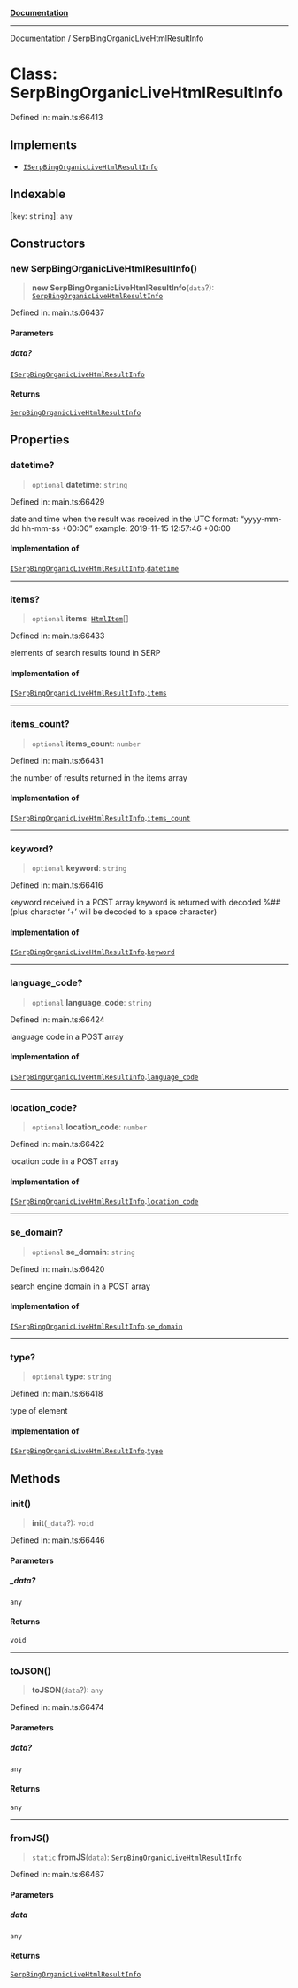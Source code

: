 [**Documentation**](../README.md)

***

[Documentation](../README.md) / SerpBingOrganicLiveHtmlResultInfo

# Class: SerpBingOrganicLiveHtmlResultInfo

Defined in: main.ts:66413

## Implements

- [`ISerpBingOrganicLiveHtmlResultInfo`](../interfaces/ISerpBingOrganicLiveHtmlResultInfo.md)

## Indexable

\[`key`: `string`\]: `any`

## Constructors

### new SerpBingOrganicLiveHtmlResultInfo()

> **new SerpBingOrganicLiveHtmlResultInfo**(`data`?): [`SerpBingOrganicLiveHtmlResultInfo`](SerpBingOrganicLiveHtmlResultInfo.md)

Defined in: main.ts:66437

#### Parameters

##### data?

[`ISerpBingOrganicLiveHtmlResultInfo`](../interfaces/ISerpBingOrganicLiveHtmlResultInfo.md)

#### Returns

[`SerpBingOrganicLiveHtmlResultInfo`](SerpBingOrganicLiveHtmlResultInfo.md)

## Properties

### datetime?

> `optional` **datetime**: `string`

Defined in: main.ts:66429

date and time when the result was received
in the UTC format: “yyyy-mm-dd hh-mm-ss +00:00”
example:
2019-11-15 12:57:46 +00:00

#### Implementation of

[`ISerpBingOrganicLiveHtmlResultInfo`](../interfaces/ISerpBingOrganicLiveHtmlResultInfo.md).[`datetime`](../interfaces/ISerpBingOrganicLiveHtmlResultInfo.md#datetime)

***

### items?

> `optional` **items**: [`HtmlItem`](HtmlItem.md)[]

Defined in: main.ts:66433

elements of search results found in SERP

#### Implementation of

[`ISerpBingOrganicLiveHtmlResultInfo`](../interfaces/ISerpBingOrganicLiveHtmlResultInfo.md).[`items`](../interfaces/ISerpBingOrganicLiveHtmlResultInfo.md#items)

***

### items\_count?

> `optional` **items\_count**: `number`

Defined in: main.ts:66431

the number of results returned in the items array

#### Implementation of

[`ISerpBingOrganicLiveHtmlResultInfo`](../interfaces/ISerpBingOrganicLiveHtmlResultInfo.md).[`items_count`](../interfaces/ISerpBingOrganicLiveHtmlResultInfo.md#items_count)

***

### keyword?

> `optional` **keyword**: `string`

Defined in: main.ts:66416

keyword received in a POST array
keyword is returned with decoded %## (plus character ‘+’ will be decoded to a space character)

#### Implementation of

[`ISerpBingOrganicLiveHtmlResultInfo`](../interfaces/ISerpBingOrganicLiveHtmlResultInfo.md).[`keyword`](../interfaces/ISerpBingOrganicLiveHtmlResultInfo.md#keyword)

***

### language\_code?

> `optional` **language\_code**: `string`

Defined in: main.ts:66424

language code in a POST array

#### Implementation of

[`ISerpBingOrganicLiveHtmlResultInfo`](../interfaces/ISerpBingOrganicLiveHtmlResultInfo.md).[`language_code`](../interfaces/ISerpBingOrganicLiveHtmlResultInfo.md#language_code)

***

### location\_code?

> `optional` **location\_code**: `number`

Defined in: main.ts:66422

location code in a POST array

#### Implementation of

[`ISerpBingOrganicLiveHtmlResultInfo`](../interfaces/ISerpBingOrganicLiveHtmlResultInfo.md).[`location_code`](../interfaces/ISerpBingOrganicLiveHtmlResultInfo.md#location_code)

***

### se\_domain?

> `optional` **se\_domain**: `string`

Defined in: main.ts:66420

search engine domain in a POST array

#### Implementation of

[`ISerpBingOrganicLiveHtmlResultInfo`](../interfaces/ISerpBingOrganicLiveHtmlResultInfo.md).[`se_domain`](../interfaces/ISerpBingOrganicLiveHtmlResultInfo.md#se_domain)

***

### type?

> `optional` **type**: `string`

Defined in: main.ts:66418

type of element

#### Implementation of

[`ISerpBingOrganicLiveHtmlResultInfo`](../interfaces/ISerpBingOrganicLiveHtmlResultInfo.md).[`type`](../interfaces/ISerpBingOrganicLiveHtmlResultInfo.md#type)

## Methods

### init()

> **init**(`_data`?): `void`

Defined in: main.ts:66446

#### Parameters

##### \_data?

`any`

#### Returns

`void`

***

### toJSON()

> **toJSON**(`data`?): `any`

Defined in: main.ts:66474

#### Parameters

##### data?

`any`

#### Returns

`any`

***

### fromJS()

> `static` **fromJS**(`data`): [`SerpBingOrganicLiveHtmlResultInfo`](SerpBingOrganicLiveHtmlResultInfo.md)

Defined in: main.ts:66467

#### Parameters

##### data

`any`

#### Returns

[`SerpBingOrganicLiveHtmlResultInfo`](SerpBingOrganicLiveHtmlResultInfo.md)
